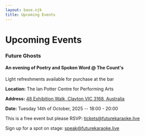 ```yaml
---
layout: base.njk
title: Upcoming Events
---
```


# Upcoming Events

<div class="event-card">

### Future Ghosts

#### An evening of Poetry and Spoken Word @ The Count's

Light refreshments available for purchase at the bar

**Location:** The Ian Potter Centre for Performing Arts

**Address:** [48 Exhibition Walk, Clayton VIC 3168, Australia](https://www.google.com/maps/search/?api=1&query=48+Exhibition+Walk,+Clayton+VIC+3168,+Australia)

**Date:** Tuesday 14th of October, 2025 -- 18:00 - 20:00

This is a free event but please RSVP: [tickets@futurekaraoke.live](mailto:tickets@futurekaraoke.live)

Sign up for a spot on stage: [speak@futurekaraoke.live](mailto:speak@futurekaraoke.live)
</div>
